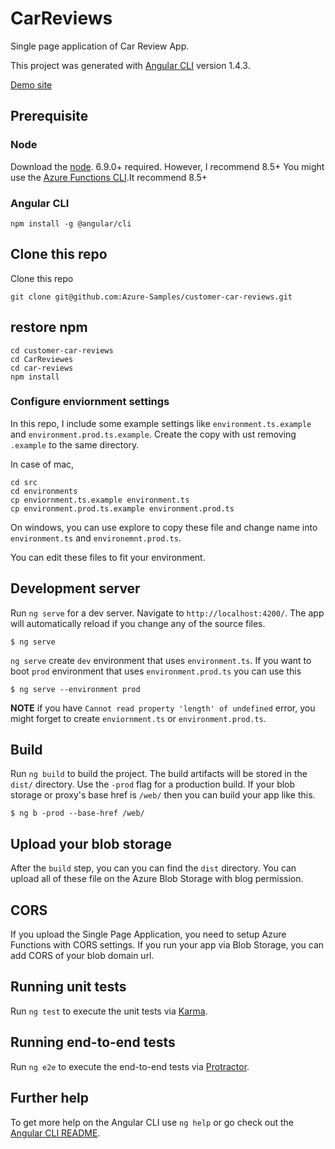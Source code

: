 # CarReviews

Single page application of Car Review App.

This project was generated with [Angular CLI](https://github.com/angular/angular-cli) version 1.4.3.

[Demo site](https://carreviewstr.blob.core.windows.net/web/index.html)

## Prerequisite 

### Node 

Download the [node](https://nodejs.org/en/). 6.9.0+ required. However, I recommend 8.5+ You might use the [Azure Functions CLI](https://blogs.msdn.microsoft.com/appserviceteam/2017/09/25/develop-azure-functions-on-any-platform/).It recommend 8.5+   

### Angular CLI

```
npm install -g @angular/cli
```

## Clone this repo

Clone this repo

```
git clone git@github.com:Azure-Samples/customer-car-reviews.git
````

## restore npm

```
cd customer-car-reviews
cd CarReviewes
cd car-reviews
npm install
```

### Configure enviornment settings

In this repo, I include some example settings like `environment.ts.example` and `environment.prod.ts.example`. Create the copy with ust removing `.example` to the same directory. 

In case of mac, 

```
cd src
cd environments
cp enviornment.ts.example environment.ts  
cp environment.prod.ts.example environment.prod.ts 
```

On windows, you can use explore to copy these file and change name into `environment.ts` and `environemnt.prod.ts`. 

You can edit these files to fit your environment. 

## Development server

Run `ng serve` for a dev server. Navigate to `http://localhost:4200/`. The app will automatically reload if you change any of the source files.

```
$ ng serve
```

`ng serve` create `dev` environment that uses `environment.ts`. If you want to boot `prod` environment that uses `environment.prod.ts` you can use this

```
$ ng serve --environment prod
```

**NOTE** 
if you have `Cannot read property 'length' of undefined` error, you might forget to create `enviornment.ts` or `environment.prod.ts`.

## Build

Run `ng build` to build the project. The build artifacts will be stored in the `dist/` directory. Use the `-prod` flag for a production build. If your blob storage or proxy's base href is `/web/` then you can build your app like this.

```
$ ng b -prod --base-href /web/
```

## Upload your blob storage

After the `build` step, you can you can find the `dist` directory. You can upload all of these file on the Azure Blob Storage with blog permission.  

## CORS

If you upload the Single Page Application, you need to setup Azure Functions with CORS settings. If you run your app via Blob Storage, you can add CORS of your blob domain url. 

## Running unit tests

Run `ng test` to execute the unit tests via [Karma](https://karma-runner.github.io).

## Running end-to-end tests

Run `ng e2e` to execute the end-to-end tests via [Protractor](http://www.protractortest.org/).

## Further help

To get more help on the Angular CLI use `ng help` or go check out the [Angular CLI README](https://github.com/angular/angular-cli/blob/master/README.md).

